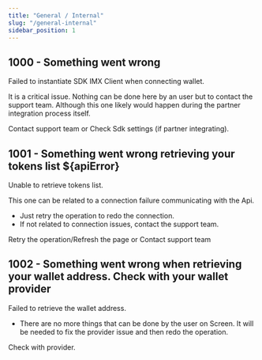 ```yaml
---
title: "General / Internal"
slug: "/general-internal"
sidebar_position: 1
---
```


## 1000 - Something went wrong

Failed to instantiate SDK IMX Client when connecting wallet.

It is a critical issue. Nothing can be done here by an user but to contact the support team. Although this one likely would happen during the partner integration process itself.

Contact support team or Check Sdk settings (if partner integrating).

## 1001 - Something went wrong retrieving your tokens list ${apiError}

Unable to retrieve tokens list.

This one can be related to a connection failure communicating with the Api.
- Just retry the operation to redo the connection.
- If not related to connection issues, contact the support team.

Retry the operation/Refresh the page or Contact support team

## 1002 - Something went wrong when retrieving your wallet address. Check with your wallet provider

Failed to retrieve the wallet address.

- There are no more things that can be done by the user on Screen. It will be needed to fix the provider issue and then redo the operation.

Check with provider.